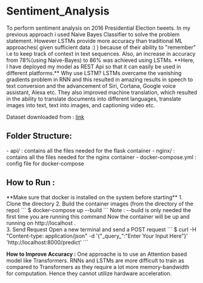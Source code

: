 <h1> Sentiment_Analysis </h1>
To perform sentiment analysis on 2016 Presidential Election tweets.
In my previous approach i used Naive Bayes Classifier to solve the problem statement. However LSTMs provide more accuracy than traditional ML approaches( given sufficient data :) ) because of their ability to "remember" i.e to keep track of context in text sequences. Also, an increase in accuracy from 78%(using Naive-Bayes) to 86% was achieved using LSTMs.
**Here, I have deployed my model as REST Api so that it can easily be used in different platforms.**
Why use LSTM?
LSTMs overcame the vanishing gradients problem in RNN and this resulted in amazing results in speech to text conversion and the advancement of Siri, Cortana, Google voice assistant, Alexa etc. 
They also improved machine translation, which resulted in the ability to translate documents into different languages, translate images into text, text into images, and captioning video etc.

Dataset downloaded from : [link](https://www.kaggle.com/crowdflower/first-gop-debate-twitter-sentiment#)

<h2> Folder Structure:  </h2>
- api/ : contains all the files needed for the flask container
- nginx/ : contains all the files needed for the nginx container
- docker-compose.yml : config file for docker-compose

<h2> How to Run : </h2>
**Make sure that docker is installed on the system before starting**
1. Clone the directory
2. Build the container images (from the directory of the repo)
```
$ docker-compose up --build
```
Note : --build is only needed the first time you are running this command
Now the container will be up and running on http://localhost .</br>
3. Send Request
Open a new terminal and send a POST request
```
$ curl -H "Content-type: application/json" -d '{"_query_":"Enter Your Input Here"}' 'http://localhost:8000/predict'
```

**How to Improve Accuracy :**
One approache is to use an Attention based model like Transformers. RNNs and LSTMs are more difficult to train as compared to Transformers
as they require a lot more memory-bandwidth for computation. Hence they cannot utilize hardware acceleration.
